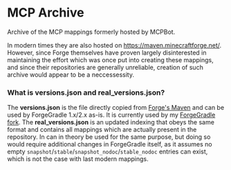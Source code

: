 # MCP Archive
Archive of the MCP mappings formerly hosted by MCPBot.

In modern times they are also hosted on https://maven.minecraftforge.net/. However, since Forge themselves have proven largely disinterested in maintaining the effort which was once put into creating these mappings, and since their repositories are generally unreliable, creation of such archive would appear to be a neccessessity.

### What is versions.json and real_versions.json?

The **versions.json** is the file directly copied from [Forge's Maven](https://maven.minecraftforge.net/de/oceanlabs/mcp/versions.json) and can be used by ForgeGradle 1.x/2.x as-is. It is currently used by my [ForgeGradle fork](https://github.com/juanmuscaria/ForgeGradle). The **real_versions.json** is an updated indexing that obeys the same format and contains all mappings which are actually present in the repository. In can in theory be used for the same purpose, but doing so would require additional changes in ForgeGradle itself, as it assumes no empty `snapshot`/`stable`/`snapshot_nodoc`/`stable_nodoc` entries can exist, which is not the case with last modern mappings.
